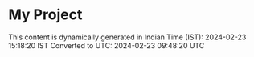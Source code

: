 # My Project

This content is dynamically generated in Indian Time (IST): 2024-02-23 15:18:20 IST
Converted to UTC: 2024-02-23 09:48:20 UTC
